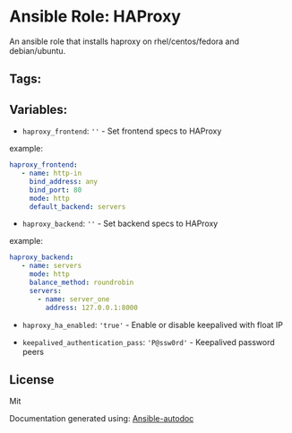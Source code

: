 # Ansible Role: HAProxy


An ansible role that installs haproxy on rhel/centos/fedora and debian/ubuntu. 

## Tags:
## Variables:

* `haproxy_frontend`: `''` - Set frontend specs to HAProxy

example: 


```yaml
haproxy_frontend:
   - name: http-in
     bind_address: any
     bind_port: 80
     mode: http
     default_backend: servers
```

* `haproxy_backend`: `''` - Set backend specs to HAProxy

example: 


```yaml
haproxy_backend:
   - name: servers
     mode: http
     balance_method: roundrobin
     servers:
       - name: server_one
         address: 127.0.0.1:8000
```

* `haproxy_ha_enabled`: `'true'` - Enable or disable keepalived with float IP



* `keepalived_authentication_pass`: `'P@ssw0rd'` - Keepalived password peers


## License
Mit



Documentation generated using: [Ansible-autodoc](https://github.com/AndresBott/ansible-autodoc)

